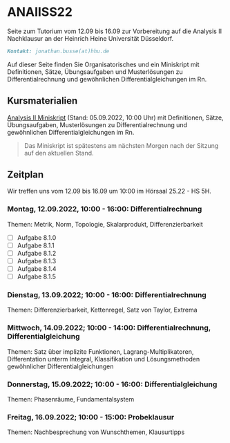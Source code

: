 # ANAIISS22
Seite zum Tutorium vom 12.09 bis 16.09 zur Vorbereitung auf die Analysis II Nachklausur an der Heinrich Heine Universität Düsseldorf.

```markdown
Kontakt: jonathan.busse(at)hhu.de
```

Auf dieser Seite finden Sie Organisatorisches und ein Miniskript mit Definitionen, Sätze, Übungsaufgaben und Musterlösungen zu Differentialrechnung und gewöhnlichen Differentialgleichungen im Rn.

## Kursmaterialien
[Analysis II Miniskript](https://github.com/JoKaBus/ANAIISS22/blob/main/skript/AnalysisIIMiniskript.pdf) 
(Stand: 05.09.2022, 10:00 Uhr)
mit Definitionen, Sätze, Übungsaufgaben, Musterlösungen zu Differentialrechnung und gewöhnlichen Differentialgleichungen im Rn.

> Das Miniskript ist spätestens am nächsten Morgen nach der Sitzung auf den aktuellen Stand.

## Zeitplan
Wir treffen uns vom 12.09 bis 16.09 um 10:00 im Hörsaal 25.22 - HS 5H.

### Montag, 12.09.2022, 10:00 - 16:00: Differentialrechnung
Themen: Metrik, Norm, Topologie, Skalarprodukt, Differenzierbarkeit

- [ ] Aufgabe 8.1.0
- [ ] Aufgabe 8.1.1
- [ ] Aufgabe 8.1.2
- [ ] Aufgabe 8.1.3
- [ ] Aufgabe 8.1.4
- [ ] Aufgabe 8.1.5

### Dienstag, 13.09.2022; 10:00 - 16:00: Differentialrechnung
Themen: Differenzierbarkeit, Kettenregel, Satz von Taylor, Extrema

### Mittwoch, 14.09.2022; 10:00 - 14:00: Differentialrechnung, Differentialgleichung
Themen: Satz über implizite Funktionen, Lagrang-Multiplikatoren, Differentation unterm Integral, Klassifikation und Lösungsmethoden gewöhnlicher Differentialgleichungen

### Donnerstag, 15.09.2022; 10:00 - 16:00: Differentialgleichung
Themen: Phasenräume, Fundamentalsystem

### Freitag, 16.09.2022; 10:00 - 15:00: Probeklausur
Themen: Nachbesprechung von Wunschthemen, Klausurtipps
